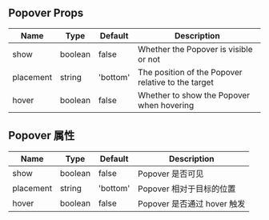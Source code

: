 ## Popover Props

| Name      | Type    | Default  | Description                                        |
| --------- | ------- | -------- | -------------------------------------------------- |
| show      | boolean | false    | Whether the Popover is visible or not              |
| placement | string  | 'bottom' | The position of the Popover relative to the target |
| hover     | boolean | false    | Whether to show the Popover when hovering          |

## Popover 属性

| Name      | Type    | Default  | Description                 |
| --------- | ------- | -------- | --------------------------- |
| show      | boolean | false    | Popover 是否可见            |
| placement | string  | 'bottom' | Popover 相对于目标的位置    |
| hover     | boolean | false    | Popover 是否通过 hover 触发 |
